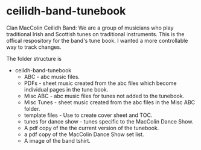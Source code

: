 # ceilidh-band-tunebook
Clan MacColin Ceilidh Band: We are a group of musicians who play traditional Irish and Scottish tunes on traditional instruments.
This is the offical respository for the band's tune book. I wanted a more controllable way to track changes.

The folder structure is
* ceildh-band-tunebook
  * ABC - abc music files.
  * PDFs - sheet music created from the abc files which become individual pages in the tune book.
  * Misc ABC - abc music files for tunes not added to the tunebook.
  * Misc Tunes - sheet music created from the abc files in the Misc ABC folder.
  * template files - Use to create cover sheet and TOC.
  * tunes for dance show - tunes specific to the MacColin Dance Show.
  * A pdf copy of the the current version of the tunebook.
  * a pdf copy of the MacColin Dance Show set list.
  * A image of the band tshirt.
